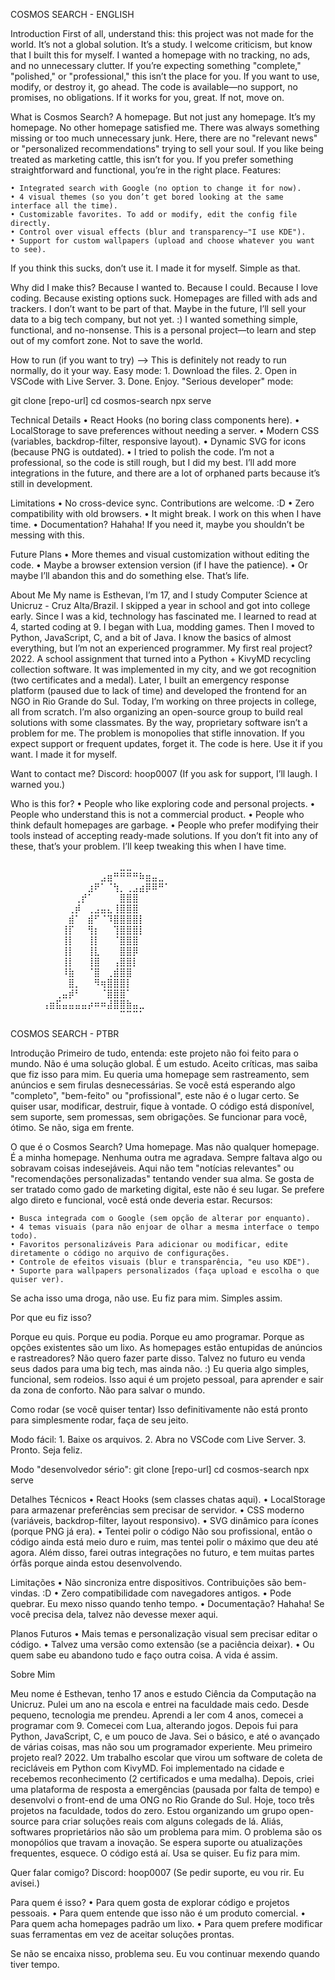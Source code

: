 COSMOS SEARCH - ENGLISH

Introduction
First of all, understand this: this project was not made for the world. It’s not a global solution. It’s a study. I welcome criticism, but know that I built this for myself. I wanted a homepage with no tracking, no ads, and no unnecessary clutter. If you’re expecting something "complete," "polished," or "professional," this isn’t the place for you.
If you want to use, modify, or destroy it, go ahead. The code is available—no support, no promises, no obligations. If it works for you, great. If not, move on.

What is Cosmos Search?
A homepage. But not just any homepage. It’s my homepage. No other homepage satisfied me. There was always something missing or too much unnecessary junk. Here, there are no "relevant news" or "personalized recommendations" trying to sell your soul. If you like being treated as marketing cattle, this isn’t for you. If you prefer something straightforward and functional, you’re in the right place.
Features:

    • Integrated search with Google (no option to change it for now).
    • 4 visual themes (so you don’t get bored looking at the same interface all the time).
    • Customizable favorites. To add or modify, edit the config file directly.
    • Control over visual effects (blur and transparency—"I use KDE").
    • Support for custom wallpapers (upload and choose whatever you want to see).

If you think this sucks, don’t use it. I made it for myself. Simple as that.

Why did I make this?
Because I wanted to. Because I could. Because I love coding. Because existing options suck.
Homepages are filled with ads and trackers. I don’t want to be part of that. Maybe in the future, I’ll sell your data to a big tech company, but not yet. :)
I wanted something simple, functional, and no-nonsense. This is a personal project—to learn and step out of my comfort zone. Not to save the world.

How to run (if you want to try) --> This is definitely not ready to run normally, do it your way.
Easy mode:
    1. Download the files.
    2. Open in VSCode with Live Server.
    3. Done. Enjoy.
"Serious developer" mode:

git clone [repo-url]
cd cosmos-search
npx serve

Technical Details
    • React Hooks (no boring class components here).
    • LocalStorage to save preferences without needing a server.
    • Modern CSS (variables, backdrop-filter, responsive layout).
    • Dynamic SVG for icons (because PNG is outdated).
    • I tried to polish the code. I’m not a professional, so the code is still rough, but I did my best. I’ll add more integrations in the future, and there are a lot of orphaned parts because it’s still in development.

Limitations
    • No cross-device sync. Contributions are welcome. :D
    • Zero compatibility with old browsers.
    • It might break. I work on this when I have time.
    • Documentation? Hahaha! If you need it, maybe you shouldn’t be messing with this.

Future Plans
    • More themes and visual customization without editing the code.
    • Maybe a browser extension version (if I have the patience).
    • Or maybe I’ll abandon this and do something else. That’s life.

About Me
My name is Esthevan, I’m 17, and I study Computer Science at Unicruz - Cruz Alta/Brazil. I skipped a year in school and got into college early. Since I was a kid, technology has fascinated me.
I learned to read at 4, started coding at 9. I began with Lua, modding games. Then I moved to Python, JavaScript, C, and a bit of Java. I know the basics of almost everything, but I’m not an experienced programmer.
My first real project? 2022. A school assignment that turned into a Python + KivyMD recycling collection software. It was implemented in my city, and we got recognition (two certificates and a medal). Later, I built an emergency response platform (paused due to lack of time) and developed the frontend for an NGO in Rio Grande do Sul.
Today, I’m working on three projects in college, all from scratch. I’m also organizing an open-source group to build real solutions with some classmates. By the way, proprietary software isn’t a problem for me. The problem is monopolies that stifle innovation.
If you expect support or frequent updates, forget it. The code is here. Use it if you want. I made it for myself.

Want to contact me?
Discord: hoop0007 (If you ask for support, I’ll laugh. I warned you.)

Who is this for?
    • People who like exploring code and personal projects.
    • People who understand this is not a commercial product.
    • People who think default homepages are garbage.
    • People who prefer modifying their tools instead of accepting ready-made solutions.
If you don’t fit into any of these, that’s your problem. I’ll keep tweaking this when I have time.


⠀⠀⠀⠀⠀⠀⠀⠀⠀⠀⠀⠀⠀⠀⠀⠀⠀⣀⣀⠀⠀⠀⠀⠀⠀⠀⠀⠀⠀⠀
⠀⠀⠀⠀⠀⠀⠀⠀⠀⠀⠀⠀⠀⠀⣠⣶⠛⠛⠛⠛⠷⣶⣤⣀⠀⠀⠀⠀⠀⠀
⠀⠀⠀⠀⠀⠀⠀⠀⠀⠀⠀⠀⣰⠟⠁⠈⢳⡀⢀⣠⣴⡿⠿⠛⠁⠀⠀⠀⠀⠀
⠀⠀⠀⠀⠀⠀⠀⠀⠀⠀⢀⡞⠁⠀⠀⠀⠀⣿⣿⣿⠀⠀⠀⠀⠀⠀⠀⠀⠀⠀
⠀⠀⠀⠀⠀⠀⠀⠀⠀⢀⡾⠀⢀⣠⣤⣄⢸⣿⣿⣿⠀⠀⠀⠀⠀⠀⠀⠀⠀⠀
⠀⠀⠀⠀⠀⠀⠀⠀⠀⣾⠁⠀⣾⠋⠈⠹⣿⣿⣿⣿⡇⠀⠀⠀⠀⠀⠀⠀⠀⠀
⠀⠀⠀⠀⠀⠀⠀⠀⢸⡏⠀⠀⢻⡆⠀⠀⢹⣿⣿⣿⡇⠀⠀⠀⠀⠀⠀⠀⠀⠀
⠀⠀⠀⠀⠀⠀⠀⠀⢸⡇⠀⠀⢸⡇⠀⠀⠈⣿⣿⣿⠀⠀⠀⠀⠀⠀⠀⠀⠀⠀
⠀⠀⠀⠀⠀⠀⠀⠀⢸⡇⠀⠀⢸⣇⠀⠀⠀⣿⣿⡿⠀⠀⠀⠀⠀⠀⠀⠀⠀⠀
⠀⠀⠀⠀⠀⠀⠀⠀⢸⡇⠀⠀⢸⣿⠀⠀⢠⣿⣿⡇⠀⠀⠀⠀⠀⠀⠀⠀⠀⠀
⠀⠀⠀⠀⠀⠀⠀⠀⠸⣷⠀⠀⠈⣿⠀⢀⣾⣿⣿⠀⠀⠀⠀⠀⠀⠀⠀⠀⠀⠀
⠀⠀⠀⠀⠀⠀⠀⠀⠀⣿⡀⠀⠀⠻⢶⣿⣿⣿⡇⠀⠀⠀⠀⠀⠀⠀⠀⠀⠀⠀
⠀⠀⠀⠀⠀⠀⠀⢀⣤⡾⠃⠀⠀⠀⠈⣿⣿⣿⠁⠀⠀⠀⠀⠀⠀⠀⠀⠀⠀⠀
⠀⠀⠀⠀⠀⢠⣶⣯⣤⣤⣤⣤⡴⠶⠶⣼⣿⣿⣷⣤⣀⠀⠀⠀⠀⠀⠀⠀⠀⠀
⠀⠀⠀⠀⠀⠀⠀⠀⠀⠀⠀⠀⠀⠀⠀⠀⠀⠉⠉⠉⠁⠀⠀⠀⠀⠀⠀⠀⠀⠀

COSMOS SEARCH - PTBR

Introdução
Primeiro de tudo, entenda: este projeto não foi feito para o mundo. Não é uma solução global. É um estudo. Aceito críticas, mas saiba que fiz isso para mim. Eu queria uma homepage sem rastreamento, sem anúncios e sem firulas desnecessárias. Se você está esperando algo "completo", "bem-feito" ou "profissional", este não é o lugar certo.
Se quiser usar, modificar, destruir, fique à vontade. O código está disponível, sem suporte, sem promessas, sem obrigações. Se funcionar para você, ótimo. Se não, siga em frente.

O que é o Cosmos Search?
Uma homepage. Mas não qualquer homepage. É a minha homepage. Nenhuma outra me agradava. Sempre faltava algo ou sobravam coisas indesejáveis. Aqui não tem "notícias relevantes" ou "recomendações personalizadas" tentando vender sua alma. Se gosta de ser tratado como gado de marketing digital, este não é seu lugar. Se prefere algo direto e funcional, você está onde deveria estar.
Recursos:

    • Busca integrada com o Google (sem opção de alterar por enquanto).
    • 4 temas visuais (para não enjoar de olhar a mesma interface o tempo todo).
    • Favoritos personalizáveis Para adicionar ou modificar, edite diretamente o código no arquivo de configurações.
    • Controle de efeitos visuais (blur e transparência, "eu uso KDE").
    • Suporte para wallpapers personalizados (faça upload e escolha o que quiser ver).

Se acha isso uma droga, não use. Eu fiz para mim. Simples assim.

Por que eu fiz isso?

Porque eu quis. Porque eu podia. Porque eu amo programar. Porque as opções existentes são um lixo.
As homepages estão entupidas de anúncios e rastreadores? Não quero fazer parte disso. Talvez no futuro eu venda seus dados para uma big tech, mas ainda não. :)
Eu queria algo simples, funcional, sem rodeios. Isso aqui é um projeto pessoal, para aprender e sair da zona de conforto. Não para salvar o mundo.

Como rodar (se você quiser tentar) Isso definitivamente não está pronto para simplesmente rodar, faça de seu jeito. 

Modo fácil:
    1. Baixe os arquivos.
    2. Abra no VSCode com Live Server.
    3. Pronto. Seja feliz.

Modo "desenvolvedor sério":
  git clone [repo-url]
  cd cosmos-search
  npx serve

Detalhes Técnicos
    • React Hooks (sem classes chatas aqui).
    • LocalStorage para armazenar preferências sem precisar de servidor.
    • CSS moderno (variáveis, backdrop-filter, layout responsivo).
    • SVG dinâmico para ícones (porque PNG já era).
    • Tentei polir o código Não sou profissional, então o código ainda está meio duro e ruim, mas tentei polir o máximo que deu até agora. Além disso, farei outras integrações no futuro, e tem muitas partes órfãs porque ainda estou desenvolvendo.

Limitações
    • Não sincroniza entre dispositivos. Contribuições são bem-vindas. :D
    • Zero compatibilidade com navegadores antigos.
    • Pode quebrar. Eu mexo nisso quando tenho tempo.
    • Documentação? Hahaha! Se você precisa dela, talvez não devesse mexer aqui.

Planos Futuros
    • Mais temas e personalização visual sem precisar editar o código.
    • Talvez uma versão como extensão (se a paciência deixar).
    • Ou quem sabe eu abandono tudo e faço outra coisa. A vida é assim.

Sobre Mim

Meu nome é Esthevan, tenho 17 anos e estudo Ciência da Computação na Unicruz. Pulei um ano na escola e entrei na faculdade mais cedo. Desde pequeno, tecnologia me prendeu.
Aprendi a ler com 4 anos, comecei a programar com 9. Comecei com Lua, alterando jogos. Depois fui para Python, JavaScript, C, e um pouco de Java. Sei o básico, e até o avançado de várias coisas, mas não sou um programador experiente.
Meu primeiro projeto real? 2022. Um trabalho escolar que virou um software de coleta de recicláveis em Python com KivyMD. Foi implementado na cidade e recebemos reconhecimento (2 certificados e uma medalha). Depois, criei uma plataforma de resposta a emergências (pausada por falta de tempo) e desenvolvi o front-end de uma ONG no Rio Grande do Sul.
Hoje, toco três projetos na faculdade, todos do zero. Estou organizando um grupo open-source para criar soluções reais com alguns colegads de lá. Aliás, softwares proprietários não são um problema para mim. O problema são os monopólios que travam a inovação.
Se espera suporte ou atualizações frequentes, esquece. O código está aí. Usa se quiser. Eu fiz para mim.

Quer falar comigo?
Discord: hoop0007 (Se pedir suporte, eu vou rir. Eu avisei.)

Para quem é isso?
    • Para quem gosta de explorar código e projetos pessoais.
    • Para quem entende que isso não é um produto comercial.
    • Para quem acha homepages padrão um lixo.
    • Para quem prefere modificar suas ferramentas em vez de aceitar soluções prontas.
    
Se não se encaixa nisso, problema seu. Eu vou continuar mexendo quando tiver tempo.
